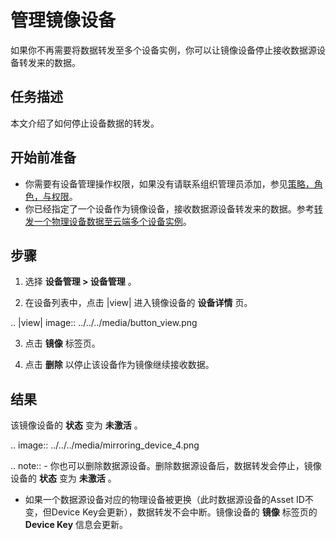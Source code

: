 # 管理镜像设备

如果你不再需要将数据转发至多个设备实例，你可以让镜像设备停止接收数据源设备转发来的数据。

## 任务描述

本文介绍了如何停止设备数据的转发。

## 开始前准备

- 你需要有设备管理操作权限，如果没有请联系组织管理员添加，参见[策略，角色，与权限](/docs/iam/zh_CN/2.0.9/access_policy)。
- 你已经指定了一个设备作为镜像设备，接收数据源设备转发来的数据。参考[转发一个物理设备数据至云端多个设备实例](mirroring_device_data)。

## 步骤

1. 选择 **设备管理 > 设备管理** 。

2. 在设备列表中，点击 |view| 进入镜像设备的 **设备详情** 页。

 .. |view| image:: ../../../media/button_view.png

3. 点击 **镜像** 标签页。

4. 点击 **删除** 以停止该设备作为镜像继续接收数据。

## 结果

该镜像设备的 **状态** 变为 **未激活** 。

.. image:: ../../../media/mirroring_device_4.png

.. note:: - 你也可以删除数据源设备。删除数据源设备后，数据转发会停止，镜像设备的 **状态** 变为 **未激活** 。
   - 如果一个数据源设备对应的物理设备被更换（此时数据源设备的Asset ID不变，但Device Key会更新），数据转发不会中断。镜像设备的 **镜像** 标签页的 **Device Key** 信息会更新。

<!--End-->

